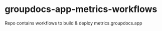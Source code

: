 # groupdocs-app-metrics-workflows
Repo contains workflows to build &amp; deploy metrics.groupdocs.app
